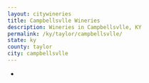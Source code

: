 ```yaml
---
layout: citywineries
title: Campbellsvlle Wineries
description: Wineries in Campbellsvlle, KY
permalink: /ky/taylor/campbellsvlle/
state: ky
county: taylor
city: campbellsvlle
---
```

-
